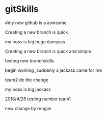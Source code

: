 # gitSkills

#my new github is  a aowsome

Creating a new branch is quick

my boss is  big huge dumyass


Creating a new branch is quick and simple


testing new branchskills



begin working ,suddenly a jackass came for me 


team2 do the change


my boss is big jackass



2018/4/26  testing number team1

new change by rengjie 
